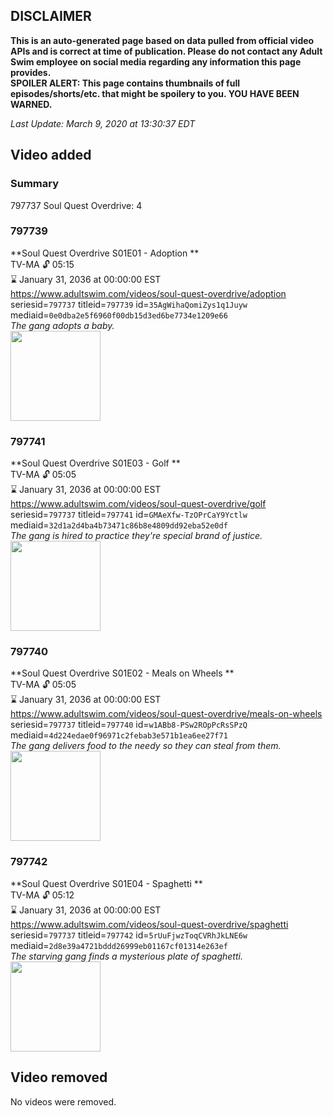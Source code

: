 ## DISCLAIMER
**This is an auto-generated page based on data pulled from official video APIs and is correct at time of publication. Please do not contact any Adult Swim employee on social media regarding any information this page provides.**  
**SPOILER ALERT: This page contains thumbnails of full episodes/shorts/etc. that might be spoilery to you. YOU HAVE BEEN WARNED.**  

_Last Update: March 9, 2020 at 13:30:37 EDT_
## Video added
### Summary
797737 Soul Quest Overdrive: 4  
### 797739
**Soul Quest Overdrive S01E01 - Adoption **  
TV-MA 🔓 05:15  
⌛ January 31, 2036 at 00:00:00 EST  
https://www.adultswim.com/videos/soul-quest-overdrive/adoption  
seriesid=`797737` titleid=`797739` id=`35AgWihaQomiZys1q1Juyw` mediaid=`0e0dba2e5f6960f00db15d3ed6be7734e1209e66`  
_The gang adopts a baby._  
<a href="https://i.cdn.turner.com/adultswim/big/video/adoption/sqo_102_dupIT.jpg"><img src="https://i.cdn.turner.com/adultswim/big/video/adoption/sqo_102_dupIT.jpg" height="144px" /></a>
### 797741
**Soul Quest Overdrive S01E03 - Golf **  
TV-MA 🔓 05:05  
⌛ January 31, 2036 at 00:00:00 EST  
https://www.adultswim.com/videos/soul-quest-overdrive/golf  
seriesid=`797737` titleid=`797741` id=`GMAeXfw-TzOPrCaY9Yctlw` mediaid=`32d1a2d4ba4b73471c86b8e4809dd92eba52e0df`  
_The gang is hired to practice they're special brand of justice._  
<a href="https://i.cdn.turner.com/adultswim/big/video/golf/sqo_104_Pey0a.jpg"><img src="https://i.cdn.turner.com/adultswim/big/video/golf/sqo_104_Pey0a.jpg" height="144px" /></a>
### 797740
**Soul Quest Overdrive S01E02 - Meals on Wheels **  
TV-MA 🔓 05:05  
⌛ January 31, 2036 at 00:00:00 EST  
https://www.adultswim.com/videos/soul-quest-overdrive/meals-on-wheels  
seriesid=`797737` titleid=`797740` id=`w1ABb8-PSw2ROpPcRsSPzQ` mediaid=`4d224edae0f96971c2febab3e571b1ea6ee27f71`  
_The gang delivers food to the needy so they can steal from them._  
<a href="https://i.cdn.turner.com/adultswim/big/video/meals-on-wheels/sqo_103_EGk4L.jpg"><img src="https://i.cdn.turner.com/adultswim/big/video/meals-on-wheels/sqo_103_EGk4L.jpg" height="144px" /></a>
### 797742
**Soul Quest Overdrive S01E04 - Spaghetti **  
TV-MA 🔓 05:12  
⌛ January 31, 2036 at 00:00:00 EST  
https://www.adultswim.com/videos/soul-quest-overdrive/spaghetti  
seriesid=`797737` titleid=`797742` id=`5rUuFjwzToqCVRhJkLNE6w` mediaid=`2d8e39a4721bddd26999eb01167cf01314e263ef`  
_The starving gang finds a mysterious plate of spaghetti._  
<a href="https://i.cdn.turner.com/adultswim/big/video/spaghetti/sqo_105_KLNt3.jpg"><img src="https://i.cdn.turner.com/adultswim/big/video/spaghetti/sqo_105_KLNt3.jpg" height="144px" /></a>
## Video removed
No videos were removed.  

